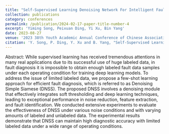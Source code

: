 ```yaml
---
title: "Self-Supervised Learning Denoising Network For Intelligent Fault Diagnosis With Limited Labeled Data"
collection: publications
category: conferences
permalink: /publication/2024-02-17-paper-title-number-4
excerpt: 'Yiming Song, Peixuan Ding, Yi Xu, Bin Yang'
date: 2023-08-27
venue: '2023 38th Youth Academic Annual Conference of Chinese Association of Automation (YAC)'
citation: 'Y. Song, P. Ding, Y. Xu and B. Yang, "Self-Supervised Learning Denoising Network For Intelligent Fault Diagnosis With Limited Labeled Data," 2023 38th Youth Academic Annual Conference of Chinese Association of Automation (YAC), Hefei, China, 2023, pp. 87-92, doi: 10.1109/YAC59482.2023.10401424.'
---
```


Abstract:
While supervised learning has received tremendous attentions in many real applications due to its successful use of huge labeled data, in fault diagnosis it is impossible to obtain enough labeled fault data samples under each operating condition for training deep learning models. To address the issue of limited labeled data, we propose a few-shot learning approach for efficient fault diagnosis, which is referred to as Denoising Simple Siamese (DNSS). The proposed DNSS involves a denoising module that effectively integrates soft thresholding and deep learning techniques, leading to exceptional performance in noise reduction, feature extraction, and fault identification. We conducted extensive experiments to evaluate the effectiveness of DNSS under various noise conditions and with varying amounts of labeled and unlabeled data. The experimental results demonstrate that DNSS can maintain high diagnostic accuracy with limited labeled data under a wide range of operating conditions.
